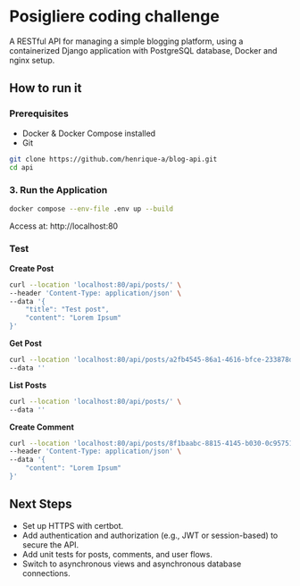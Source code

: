 # Posigliere coding challenge

A RESTful API for managing a simple blogging platform, using a containerized Django application with PostgreSQL database, Docker and nginx setup.

## How to run it

### Prerequisites
- Docker & Docker Compose installed
- Git

```bash
git clone https://github.com/henrique-a/blog-api.git
cd api
```

### 3. Run the Application

```bash
docker compose --env-file .env up --build
```
Access at: http://localhost:80

### Test

**Create Post**
```bash 
curl --location 'localhost:80/api/posts/' \
--header 'Content-Type: application/json' \
--data '{
    "title": "Test post",
    "content": "Lorem Ipsum"
}'
```

**Get Post**
```bash 
curl --location 'localhost:80/api/posts/a2fb4545-86a1-4616-bfce-233878df2f6d' \
--data ''
```

**List Posts**
```bash 
curl --location 'localhost:80/api/posts/' \
--data ''
```

**Create Comment**
```bash 
curl --location 'localhost:80/api/posts/8f1baabc-8815-4145-b030-0c95751c2010/comments' \
--header 'Content-Type: application/json' \
--data '{
    "content": "Lorem Ipsum"
}'
```

## Next Steps
- Set up HTTPS with certbot.
- Add authentication and authorization (e.g., JWT or session-based) to secure the API.
- Add unit tests for posts, comments, and user flows.
- Switch to asynchronous views and asynchronous database connections.
